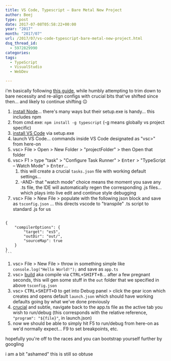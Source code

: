 ```yaml
---
title: VS Code, Typescript – Bare Metal New Project
author: Beej
type: post
date: 2017-07-08T05:58:22+00:00
year: "2017"
month: "2017/07"
url: /2017/07/vs-code-typescript-bare-metal-new-project.html
dsq_thread_id:
  - 5972829990
categories:
tags:
  - TypeScript
  - VisualStudio
  - WebDev

---
```

i'm basically following [this guide][1], while humbly attempting to trim down to bare necessity and re-align configs with crucial bits that've shifted since then... and likely to continue shifting 😐
<!--more-->

  1. [install Node][2]... there's many ways but their setup.exe is handy... this includes npm
  2. from cmd.exe: `npm install -g typescript` (-g means globally vs project specific)
  3. [install VS Code][3] via setup.exe
  4. launch VS Code... commands inside VS Code designated as "vsc>" from here-on
  5. vsc> File > Open > New Folder > "projectFolder" > then Open that folder
  6. vsc> F1 > type "task" > "Configure Task Runner" > <kbd>Enter</kbd> > "TypeScript &#8211; Watch Mode" > <kbd>Enter</kbd>... 
      1. this will create a crucial `tasks.json` file with working default settings... 
      2. -AND- that "watch mode" choice means the moment you save any .ts file, the IDE will automatically regen the corresponding .js files... which plays into live edit and continue style debugging
  7. vsc> File > New File > populate with the following json block and save as `tsconfig.json` ... this directs vscode to "transpile" .ts script to standard .js for us
     ```json
    {
        "compilerOptions": {
            "target": "es5", 
            "outDir": "out/",
            "sourceMap": true
        }    
    }
    ```

  1. vsc> File > New File > throw in something simple like `console.log("Hello World!");` and save as `app.ts`
  2. vsc> <u>build</u> aka compile via <kbd>CTRL+SHIFT+B</kbd>... after a few pregnant seconds, this will gen some stuff in the `out` folder that we specified in above `tsconfig.json`
  3. vsc> <kbd>CTRL+SHIFT+D</kbd> to get into Debug panel > click the gear icon which creates and opens default `launch.json` which should have working defaults going by what we've done previously
  4. <u>crucial</u> and subtle, navigate back to the app.ts file as the active tab you wish to run/debug (this corresponds with the relative reference, `"program": "${file}"`, in launch.json)
  5. now we should be able to simply hit F5 to run/debug from here-on as we'd normally expect... F9 to set breakpoints, etc.

hopefully you're off to the races and you can bootstrap yourself further by googling

i am a bit "ashamed" this is still so obtuse

 [1]: https://www.mithunvp.com/typescript-tutorials-setting-visual-studio-code/
 [2]: https://nodejs.org/en/download/
 [3]: https://code.visualstudio.com/download